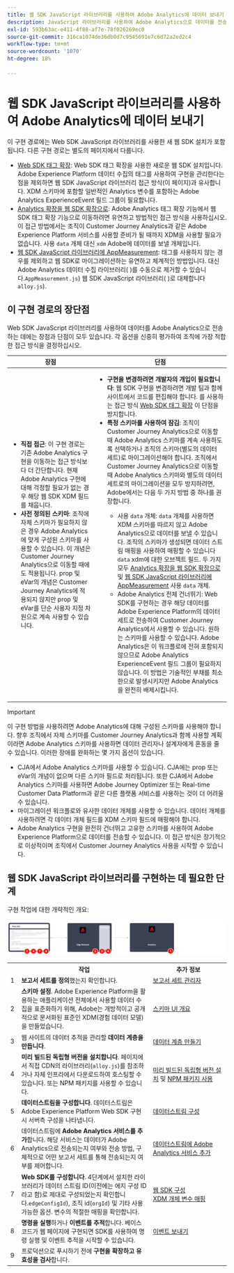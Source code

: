 ```yaml
---
title: 웹 SDK JavaScript 라이브러리를 사용하여 Adobe Analytics에 데이터 보내기
description: JavaScript 라이브러리를 사용하여 Adobe Analytics으로 데이터를 전송할 수 있는 깔끔한 웹 SDK 구현으로 시작합니다.
exl-id: 593b63ac-e411-4f88-af7e-78f026269ec0
source-git-commit: 316ca1074de36db0d7c9545691e7c6d72a2ed2c4
workflow-type: tm+mt
source-wordcount: '1070'
ht-degree: 18%

---
```


# 웹 SDK JavaScript 라이브러리를 사용하여 Adobe Analytics에 데이터 보내기

이 구현 경로에는 Web SDK JavaScript 라이브러리를 사용한 새 웹 SDK 설치가 포함됩니다. 다른 구현 경로는 별도의 페이지에서 다룹니다.

* [Web SDK 태그 확장](web-sdk-tag-extension.md): Web SDK 태그 확장을 사용한 새로운 웹 SDK 설치입니다. Adobe Experience Platform 데이터 수집의 태그를 사용하여 구현을 관리한다는 점을 제외하면 웹 SDK JavaScript 라이브러리 접근 방식(이 페이지)과 유사합니다. XDM 스키마에 포함할 일반적인 Analytics 변수를 포함하는 Adobe Analytics ExperienceEvent 필드 그룹이 필요합니다.
* [Analytics 확장을 웹 SDK 확장으로](analytics-extension-to-web-sdk.md): Adobe Analytics 태그 확장 기능에서 웹 SDK 태그 확장 기능으로 이동하려면 유연하고 방법적인 접근 방식을 사용하십시오. 이 접근 방법에서는 조직이 Customer Journey Analytics과 같은 Adobe Experience Platform 서비스를 사용할 준비가 될 때까지 XDM을 사용할 필요가 없습니다. 사용 `data` 개체 대신 `xdm` Adobe에 데이터를 보낼 개체입니다.
* [웹 SDK JavaScript 라이브러리에 AppMeasurement](appmeasurement-to-web-sdk.md): 태그를 사용하지 않는 경우를 제외하고 웹 SDK로 마이그레이션하는 유연하고 체계적인 방법입니다. 대신 Adobe Analytics 데이터 수집 라이브러리( )를 수동으로 제거할 수 있습니다.`AppMeasurement.js`) 웹 SDK JavaScript 라이브러리( )로 대체합니다`alloy.js`).

## 이 구현 경로의 장단점

Web SDK JavaScript 라이브러리를 사용하여 데이터를 Adobe Analytics으로 전송하는 데에는 장점과 단점이 모두 있습니다. 각 옵션을 신중히 평가하여 조직에 가장 적합한 접근 방식을 결정하십시오.

| 장점 | 단점 |
| --- | --- |
| <ul><li>**직접 접근**: 이 구현 경로는 기존 Adobe Analytics 구현을 이동하는 접근 방식보다 더 간단합니다. 현재 Adobe Analytics 구현에 대해 걱정할 필요가 없는 경우 해당 웹 SDK XDM 필드를 채웁니다.</li><li>**사전 정의된 스키마**: 조직에 자체 스키마가 필요하지 않은 경우 Adobe Analytics에 맞게 구성된 스키마를 사용할 수 있습니다. 이 개념은 Customer Journey Analytics으로 이동할 때에도 적용됩니다. prop 및 eVar의 개념은 Customer Journey Analytics에 적용되지 않지만 prop 및 eVar를 단순 사용자 지정 차원으로 계속 사용할 수 있습니다.</li></ul> | <ul><li>**구현을 변경하려면 개발자의 개입이 필요합니다**: 웹 SDK 구현을 변경하려면 개발 팀과 함께 사이트에서 코드를 편집해야 합니다. 를 사용하는 접근 방식 [Web SDK 태그 확장](web-sdk-tag-extension.md) 이 단점을 방지합니다.</li><li>**특정 스키마를 사용하여 잠김**: 조직이 Customer Journey Analytics으로 이동할 때 Adobe Analytics 스키마를 계속 사용하도록 선택하거나 조직의 스키마(별도의 데이터 세트)로 마이그레이션해야 합니다. 조직에서 Customer Journey Analytics으로 이동할 때 Adobe Analytics 스키마와 별도의 데이터 세트로의 마이그레이션을 모두 방지하려면, Adobe에서는 다음 두 가지 방법 중 하나를 권장합니다.</li><ul><li>사용 `data` 개체: `data` 개체를 사용하면 XDM 스키마를 따르지 않고 Adobe Analytics으로 데이터를 보낼 수 있습니다. 조직의 스키마가 생성되면 데이터 스트림 매핑을 사용하여 매핑할 수 있습니다 `data` xdm에 대한 오브젝트 필드. 두 가지 모두 [Analytics 확장을 웹 SDK 확장으로](analytics-extension-to-web-sdk.md) 및 [웹 SDK JavaScript 라이브러리에 AppMeasurement](appmeasurement-to-web-sdk.md) 사용 `data` 개체.</li><li>Adobe Analytics 전체 건너뛰기: Web SDK를 구현하는 경우 해당 데이터를 Adobe Experience Platform의 데이터 세트로 전송하여 Customer Journey Analytics에서 사용할 수 있습니다. 원하는 스키마를 사용할 수 있습니다. Adobe Analytics은 이 워크플로에 전혀 포함되지 않으므로 Adobe Analytics ExperienceEvent 필드 그룹이 필요하지 않습니다. 이 방법은 기술적인 부채를 최소한으로 발생시키지만 Adobe Analytics을 완전히 배제시킵니다.</li></ul></ul> |

>[!IMPORTANT]
>
>이 구현 방법을 사용하려면 Adobe Analytics에 대해 구성된 스키마를 사용해야 합니다. 향후 조직에서 자체 스키마를 Customer Journey Analytics과 함께 사용할 계획이라면 Adobe Analytics 스키마를 사용하면 데이터 관리자나 설계자에게 혼동을 줄 수 있습니다. 이러한 장애를 완화하는 몇 가지 옵션이 있습니다.
>
>* CJA에서 Adobe Analytics 스키마를 사용할 수 있습니다. CJA에는 prop 또는 eVar의 개념이 없으며 다른 스키마 필드로 처리됩니다. 또한 CJA에서 Adobe Analytics 스키마를 사용하면 Adobe Journey Optimizer 또는 Real-time Customer Data Platform과 같은 다른 플랫폼 서비스를 사용하는 것이 더 어려울 수 있습니다.
>* 마이그레이션 워크플로와 유사한 데이터 개체를 사용할 수 있습니다. 데이터 개체를 사용하려면 각 데이터 개체 필드를 XDM 스키마 필드에 매핑해야 합니다.
>* Adobe Analytics 구현을 완전히 건너뛰고 고유한 스키마를 사용하여 Adobe Experience Platform으로 데이터를 전송할 수 있습니다. 이 접근 방식은 장기적으로 이상적이며 조직에서 Customer Journey Analytics 사용을 시작할 수 있습니다.

## 웹 SDK JavaScript 라이브러리를 구현하는 데 필요한 단계

구현 작업에 대한 개략적인 개요:

![이 섹션에 설명된 대로 웹 SDK 워크플로를 사용하여 Adobe Analytics을 구현하는 방법입니다.](../../assets/websdk-annotated.png)

<table style="width:100%">

<tr>
<th style="width:5%"></th><th style="width:60%"><b>작업</b></th><th style="width:35%"><b>추가 정보</b></th>
</tr>

<tr>
<td>1</td>
<td><b>보고서 세트를 정의</b>했는지 확인합니다.</td>
<td><a href="/help/admin/admin/c-manage-report-suites/report-suites-admin.md">보고서 세트 관리자</a></td>
</tr>

<tr>
<td>2</td>
<td><b>스키마 설정</b>. Adobe Experience Platform을 활용하는 애플리케이션 전체에서 사용할 데이터 수집을 표준화하기 위해, Adobe는 개방적이고 공개적으로 문서화된 표준인 XDM(경험 데이터 모델)을 만들었습니다.</td>
<td><a href="https://experienceleague.adobe.com/docs/experience-platform/xdm/ui/overview.html?lang=ko">스키마 UI 개요</a></td>
</tr>

<tr>
<td>3</td>
<td>웹 사이트의 데이터 추적을 관리할 <b>데이터 계층을 만듭니다</b>.</td>
<td><a href="../../prepare/data-layer.md">데이터 계층 만들기</a></td>
</tr>

<tr>
<td> 4</td>
<td><b>미리 빌드된 독립형 버전을 설치합니다</b>. 페이지에서 직접 CDN의 라이브러리(<code>alloy.js</code>)를 참조하거나 자체 인프라에서 다운로드하여 호스팅할 수 있습니다. 또는 NPM 패키지를 사용할 수 있습니다.</td>
<td><a href="https://experienceleague.adobe.com/docs/experience-platform/web-sdk/install/library.html">미리 빌드된 독립형 버전 설치</a> 및 <a href="https://experienceleague.adobe.com/docs/experience-platform/web-sdk/install/npm.html">NPM 패키지 사용</a></td>
</tr>

<tr>
<td>5</td>
<td><b>데이터스트림을 구성합니다</b>. 데이터스트림은 Adobe Experience Platform Web SDK 구현 시 서버측 구성을 나타냅니다.</td>
<td><a href="https://experienceleague.adobe.com/docs/experience-platform/edge/datastreams/configure.html?lang=ko-KR">데이터스트림 구성<a></td> 
</tr>

<td>6</td>
<td>데이터스트림에 <b>Adobe Analytics 서비스를 추가</b>합니다. 해당 서비스는 데이터가 Adobe Analytics으로 전송되는지 여부와 전송 방법, 구체적으로 어떤 보고서 세트를 통해 전송되는지 여부를 제어합니다.</td>
<td><a href="https://experienceleague.adobe.com/docs/experience-platform/edge/datastreams/configure.html#analytics">데이터스트림에 Adobe Analytics 서비스 추가</a></td>
</tr>

<tr>
<td>7</td>
<td><b>Web SDK를 구성합니다</b>. 4단계에서 설치한 라이브러리가 데이터 스트림 ID(이전에는 에지 구성 ID라고 함)로 제대로 구성되었는지 확인합니다.<code>edgeConfigId</code>), 조직 id(<code>orgId</code>) 및 기타 사용 가능한 옵션. 변수의 적절한 매핑을 확인합니다. </td>
<td><a href="https://experienceleague.adobe.com/docs/experience-platform/web-sdk/commands/configure/overview.html">웹 SDK 구성</a><br/><a href="../xdm-var-mapping.md">XDM 개체 변수 매핑</a></td>
</tr>

<tr>
<td>8</td>
<td><b>명령을 실행</b>하거나 <b>이벤트를 추적</b>합니다. 베이스 코드가 웹 페이지에 구현되면 SDK를 사용하여 명령 실행 및 이벤트 추적을 시작할 수 있습니다.
</td>
<td><a href="https://experienceleague.adobe.com/docs/experience-platform/web-sdk/commands/sendevent/overview.html">이벤트 보내기</a></td>
</tr>

<tr>
<td>9</td><td>프로덕션으로 푸시하기 전에 <b>구현을 확장하고 유효성을 검사</b>합니다.</td><td></td> 
</tr>
</table>
